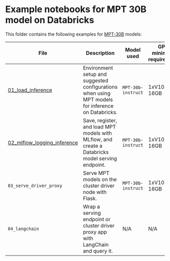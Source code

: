 <!---
Copyright (C) 2023 Databricks, Inc.

Licensed under the Apache License, Version 2.0 (the "License");
you may not use this file except in compliance with the License.
You may obtain a copy of the License at

    http://www.apache.org/licenses/LICENSE-2.0

Unless required by applicable law or agreed to in writing, software
distributed under the License is distributed on an "AS IS" BASIS,
WITHOUT WARRANTIES OR CONDITIONS OF ANY KIND, either express or implied.
See the License for the specific language governing permissions and
limitations under the License.
-->


# Example notebooks for MPT 30B model on Databricks
This folder contains the following examples for [MPT-30B](https://www.mosaicml.com/blog/mpt-30b) models: 

| File                                                          | Description                                                                                        | Model used         | GPU minimum requirement |
|---------------------------------------------------------------|----------------------------------------------------------------------------------------------------|--------------------|-------------------------|
| [01_load_inference](01_load_inference.py)                     | Environment setup and suggested configurations when using  MPT models for inference on Databricks. | `MPT-30b-instruct` | 1xV100-16GB             |
| [02_mlflow_logging_inference](02_mlflow_logging_inference.py) | Save, register, and load MPT models with MLflow, and create a Databricks model serving endpoint.   | `MPT-30b-instruct` | 1xV100-16GB             |
| `03_serve_driver_proxy`                                       | Serve MPT models on the cluster driver node with Flask.                                            | `MPT-30b-instruct` | 1xV100-16GB             |
| `04_langchain`                                                | Wrap a serving endpoint or cluster driver proxy app with LangChain and query it.                   | N/A                | N/A                     |
